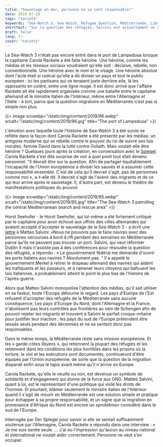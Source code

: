 ```yaml
---
title: "Sauvetage en mer, personne ne se sent responsable!"
date: 2019-07-28
tags: "société"
keywords: "Sea-Watch 3, Sea Watch, Refugee Question, Méditerranée, Libye, Europe, Europe du Sud, Miroir, Populisme de droite, Salvini, Seehofer"
shorttext: "Sur la question des réfugiés, Salvini est actuellement un croque-mitaine. C'est simple et pratique pour échapper à la responsabilité."
draft: false
lang: fr
cover: "society"
---
```


Le Sea-Watch 3 n'était pas encore entré dans le port de Lampedusa lorsque la capitaine Carola Rackete a été faite héroïne. Une héroïne, comme les médias et les réseaux sociaux voudraient qu'elle soit : décisive, rebelle, non conventionnelle. Une héroïne avec le nom et le visage. Une héroïne absolue dont l'acte était si radical qu'elle a dû diviser un pays et tout le public européen : ici les partisans qui se tenaient juste derrière elle, là les opposants en colère, entre une ligne rouge. Il est donc arrivé que l'affaire Rackete ait été rapidement organisée comme une bataille entre le capitaine allemand et le ministre italien de l'Intérieur, même entre l'Allemagne et l'Italie - à tort, parce que la question migratoire en Méditerranée n'est pas si simple non plus.

{{< image srcwebp="/static/img/content/2019/96.webp" srcalt="/static/img/content/2019/96.jpg" title="The port of Lampedusa" >}}

L'émotion avec laquelle toute l'histoire de Sea-Watch 3 a été suivie se reflète dans la façon dont Carola Rackete a été présenté par les médias: un antigone moderne qui se rebelle contre le pouvoir du roi de suivre ses lois morales. femme David dans la lutte contre Goliath. Mais voulait-elle être héroïne ? Quelques jours après la création, en conversation avec le [Spiegel](https://www.spiegel.de/plus/sea-watch-kapitaenin-carola-rackete-am-ende-waren-wir-nur-noch-verzweifelt-a-00000000-0002-0001-0000-000164759115 "Am Ende waren wir nur noch verzweifelt"). Carola Rackete s'est dite surprise de voir à quel point tout était devenu personnel. "Il devrait être sur la question. Afin de partager équitablement l'incapacité de l'Union européenne à diviser les sauvés et à assumer cette responsabilité ensemble. C'est de cela qu'il devrait s'agit, pas de personnes comme moi », a-t-elle dit. Il devrait s'agit de l'avenir des migrants et de ce qui leur arrive après le sauvetage. Il, d'autre part, est devenu le théâtre de manifestations politiques du pouvoir.

{{< image srcwebp="/static/img/content/2019/95.webp" srcalt="/static/img/content/2019/95.jpg" title="The Sea-Watch 3 patrolling the central Mediterranean search and rescue area" >}}

Horst Seehofer - le Horst Seehofer, qui lui-même a été fortement critiqué par le capitaine pour avoir échoué aux offres des villes allemandes qui avaient accepté d'accepter le sauvetage de la Sea-Watch 3 - a écrit une [lettre](https://www.tagesspiegel.de/politik/streit-um-fluechtlinge-im-mittelmeer-darum-spitzt-sich-die-krise-um-die-seenotrettung-wieder-zu/24534320.html "Darum spitzt sich die Krise um die Seenotrettung wieder zu") à Matteo Salvini: «Nous ne pouvons pas le faire navires avec des personnes secourues à bord d rift pendant des semaines en Méditerranée parce qu'ils ne peuvent pas trouver un port. Salvini, qui veut réformer Dublin II mais n'assiste pas à des conférences pour résoudre la question des réfugiés, a répondu : « Le gouvernement fédéral me demande d'ouvrir les ports italiens aux navires ? Absolument pas. " Il a appelé le gouvernement Merkel à retirer le drapeau allemand des navires qui aident les trafiquants et les passeurs, et à ramener leurs citoyens qui bafouent les lois italiennes. a probablement atteint le point le plus bas de l'histoire de l'après-guerre.

Alors que Matteo Salvini monopolise l'attention des médias, qu'il sait utiliser en sa faveur, toute l'Europe détourne le regard. Les pays d'Europe de l'Est refusent d'accepter des réfugiés de la Méditerranée sans aucune conséquence; Les pays d'Europe du Nord, dont l'Allemagne et la France, n'abolissent pas leurs contrôles aux frontières au sein de Schengen afin de pouvoir rejeter les migrants et trouvent à Salvini le parfait croque-mitaine pour justifier leur inaction ; les pays du sud de l'Europe prétendent être laissés seuls pendant des décennies et ne se sentent donc pas responsables.

Dans le même temps, la Méditerranée reste sans mission européenne. Et les « garde-côtes libyens », qui retiennent la plupart des réfugiés et les retiennent dans les conditions les plus horribles dans les prisons où la torture, le viol et les exécutions sont documentés, continueront d'être équipés par l'Union européenne, de sorte que la question de la migration disparaît enfin sous le tapis avant même qu'il n'arrive en Europe.

Carola Rackete, qu'elle le veuille ou non, est devenue un symbole de solidarité et d'engagement qui donne de la force aux ONG. Matteo Salvini, quant à lui, est le représentant d'une politique qui viole les droits de l'homme. Et pourtant, blâmer seulement le ministre italien de l'Intérieur quand il s'agit de mourir en Méditerranée est une solution simple et pratique pour échapper à sa propre responsabilité, et un signe que la migration en provenance d'Afrique du Nord est encore un «problème» considéré dans le sud de l'Europe.

Interrogée par Der Spiegel pour savoir si elle se sentait suffisamment soutenue par l'Allemagne, Carola Rackete a répondu dans une interview : « Je me suis sentie seule. ... J'ai eu l'impression qu'aucun au niveau national et international ne voulait aider correctement. Personne ne veut s'en occuper.
